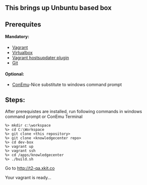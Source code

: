 ## This brings up Unbuntu based box

## Prerequites
#### Mandatory:
* [Vagrant](https://dl.bintray.com/mitchellh/vagrant/vagrant_1.6.5.msi)
* [Virtualbox](http://download.virtualbox.org/virtualbox/4.3.16/VirtualBox-4.3.16-95972-Win.exe)
* [Vagrant hostsupdater plugin](https://github.com/cogitatio/vagrant-hostsupdater)
* [Git](https://github.com/msysgit/msysgit/releases/download/Git-1.9.4-preview20140929/Git-1.9.4-preview20140929.exe)

#### Optional:
* [ConEmu](http://code.google.com/p/conemu-maximus5/wiki/Downloads)-Nice substitute to windows command prompt

## Steps:
After prerequistes are installed, run following commands in windows command prompt or ConEmu Terminal
```
%> mkdir c:\workspace
%> cd C:\Workspace
%> git clone <this repository>
%> git clone <knowledgecenter repo>
%> cd dev-box
%> vagrant up
%> vagrant ssh
%> cd /apps/knowledgecenter
%> ./build.sh
```
Go to http://t2-qa.xkit.co

Your vagrant is ready...
